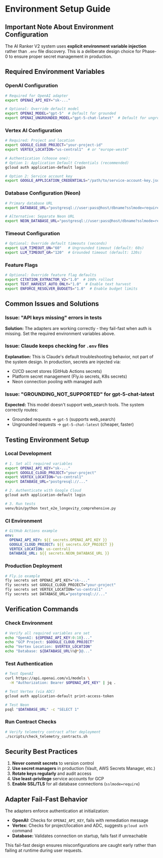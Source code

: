 # Environment Setup Guide

## Important Note About Environment Configuration

The AI Ranker V2 system uses **explicit environment variable injection** rather than `.env` file discovery. This is a deliberate design choice for Phase-0 to ensure proper secret management in production.

## Required Environment Variables

### OpenAI Configuration
```bash
# Required for OpenAI adapter
export OPENAI_API_KEY="sk-..."

# Optional: Override default model
export OPENAI_MODEL="gpt-5"  # Default for grounded
export OPENAI_UNGROUNDED_MODEL="gpt-5-chat-latest"  # Default for ungrounded
```

### Vertex AI Configuration
```bash
# Required: Project and location
export GOOGLE_CLOUD_PROJECT="your-project-id"
export VERTEX_LOCATION="us-central1"  # or "europe-west4"

# Authentication (choose one):
# Option 1: Application Default Credentials (recommended)
gcloud auth application-default login

# Option 2: Service account key
export GOOGLE_APPLICATION_CREDENTIALS="/path/to/service-account-key.json"
```

### Database Configuration (Neon)
```bash
# Primary database URL
export DATABASE_URL="postgresql://user:pass@host/dbname?sslmode=require"

# Alternative: Separate Neon URL
export NEON_DATABASE_URL="postgresql://user:pass@host/dbname?sslmode=require"
```

### Timeout Configuration
```bash
# Optional: Override default timeouts (seconds)
export LLM_TIMEOUT_UN="60"   # Ungrounded timeout (default: 60s)
export LLM_TIMEOUT_GR="120"  # Grounded timeout (default: 120s)
```

### Feature Flags
```bash
# Optional: Override feature flag defaults
export CITATION_EXTRACTOR_V2="1.0"  # 100% rollout
export TEXT_HARVEST_AUTO_ONLY="1.0"  # Enable text harvest
export ENFORCE_RESOLVER_BUDGETS="1.0"  # Enable budget limits
```

## Common Issues and Solutions

### Issue: "API keys missing" errors in tests
**Solution:** The adapters are working correctly - they fail-fast when auth is missing. Set the required environment variables above.

### Issue: Claude keeps checking for `.env` files
**Explanation:** This is Claude's default troubleshooting behavior, not part of the system design. In production, secrets are injected via:
- CI/CD secret stores (GitHub Actions secrets)
- Platform secret management (Fly.io secrets, K8s secrets)
- Neon connection pooling with managed auth

### Issue: "GROUNDING_NOT_SUPPORTED" for gpt-5-chat-latest
**Expected:** This model doesn't support web_search tools. The system correctly routes:
- Grounded requests → `gpt-5` (supports web_search)
- Ungrounded requests → `gpt-5-chat-latest` (cheaper, faster)

## Testing Environment Setup

### Local Development
```bash
# 1. Set all required variables
export OPENAI_API_KEY="sk-..."
export GOOGLE_CLOUD_PROJECT="your-project"
export VERTEX_LOCATION="us-central1"
export DATABASE_URL="postgresql://..."

# 2. Authenticate with Google Cloud
gcloud auth application-default login

# 3. Run tests
venv/bin/python test_e2e_longevity_comprehensive.py
```

### CI Environment
```yaml
# GitHub Actions example
env:
  OPENAI_API_KEY: ${{ secrets.OPENAI_API_KEY }}
  GOOGLE_CLOUD_PROJECT: ${{ secrets.GCP_PROJECT }}
  VERTEX_LOCATION: us-central1
  DATABASE_URL: ${{ secrets.NEON_DATABASE_URL }}
```

### Production Deployment
```bash
# Fly.io example
fly secrets set OPENAI_API_KEY="sk-..."
fly secrets set GOOGLE_CLOUD_PROJECT="your-project"
fly secrets set VERTEX_LOCATION="us-central1"
fly secrets set DATABASE_URL="postgresql://..."
```

## Verification Commands

### Check Environment
```bash
# Verify all required variables are set
echo "OpenAI: ${OPENAI_API_KEY:0:10}..."
echo "GCP Project: $GOOGLE_CLOUD_PROJECT"
echo "Vertex Location: $VERTEX_LOCATION"
echo "Database: ${DATABASE_URL%%@*}@..."
```

### Test Authentication
```bash
# Test OpenAI
curl https://api.openai.com/v1/models \
  -H "Authorization: Bearer $OPENAI_API_KEY" | jq .

# Test Vertex (via ADC)
gcloud auth application-default print-access-token

# Test Neon
psql "$DATABASE_URL" -c "SELECT 1"
```

### Run Contract Checks
```bash
# Verify telemetry contract after deployment
./scripts/check_telemetry_contracts.sh
```

## Security Best Practices

1. **Never commit secrets** to version control
2. **Use secret managers** in production (Vault, AWS Secrets Manager, etc.)
3. **Rotate keys regularly** and audit access
4. **Use least-privilege** service accounts for GCP
5. **Enable SSL/TLS** for all database connections (`sslmode=require`)

## Adapter Fail-Fast Behavior

The adapters enforce authentication at initialization:

- **OpenAI:** Checks for `OPENAI_API_KEY`, fails with remediation message
- **Vertex:** Checks for project/location and ADC, suggests `gcloud auth` command
- **Database:** Validates connection on startup, fails fast if unreachable

This fail-fast design ensures misconfigurations are caught early rather than failing at runtime during user requests.